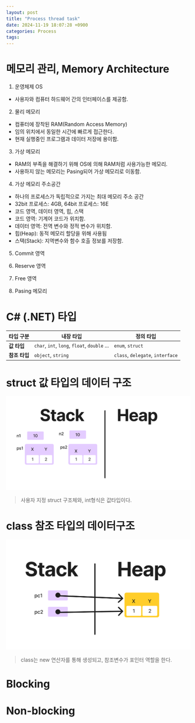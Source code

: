 ```yaml
---
layout: post
title: "Process thread task"
date: 2024-11-19 18:07:28 +0900
categories: Process
tags: 
---
```


# 메모리 관리, Memory Architecture

1. 운영체제 OS

- 사용자와 컴퓨터 하드웨어 간의 인터페이스를 제공함.

2. 물리 메모리

- 컴퓨터에 장착된 RAM(Random Access Memory)
- 임의 위치에서 동일한 시간에 빠르게 접근한다.
- 현재 실행중인 프로그램과 데이터 저장에 용이함.

3. 가상 메모리

- RAM의 부족을 해결하기 위해 OS에 의해 RAM처럼 사용가능한 메모리.
- 사용하지 않는 메모리는 Pasing되어 가상 메모리로 이동함.

4. 가상 메모리 주소공간

- 하나의 프로세스가 독립적으로 가지는 최대 메모리 주소 공간
- 32bit 프로세스: 4GB, 64bit 프로세스: 16E
- 코드 영역, 데이터 영역, 힙, 스택
- 코드 영역: 기계어 코드가 위치함.
- 데이터 영역: 전역 변수와 정적 변수가 위치함.
- 힙(Heap): 동적 메모리 할당을 위해 사용됨
- 스택(Stack): 지역변수와 함수 호출 정보를 저장함.

5. Commit 영역

6. Reserve 영역

7. Free 영역

8. Pasing 메모리

# C# (.NET) 타입

| 타입 구분  | 내장 타입                  | 정의 타입                  |
|------------|----------------------------|----------------------------|
| **값 타입** | `char`, `int`, `long`, `float`, `double` ... | `enum`, `struct`           |
| **참조 타입** | `object`, `string`          | `class`, `delegate`, `interface` |

# struct 값 타입의 데이터 구조

<img src="/post_img/1119/image1.png" width="500px">

> 사용자 지정 struct 구조체와, int형식은 값타입이다.

# class 참조 타입의 데이터구조

<img src="/post_img/1119/image2.png" width="500px">

> class는 new 연산자를 통해 생성되고, 참조변수가 포인터 역할을 한다.

# Blocking

# Non-blocking